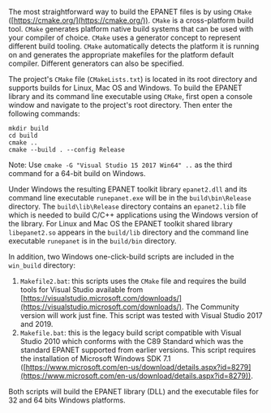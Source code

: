 The most straightforward way to build the EPANET files is by using `CMake` ([https://cmake.org/](https://cmake.org/)). `CMake` is a cross-platform build tool. `CMake` generates platform native build systems that can be used with your compiler of choice. `CMake` uses a generator concept to represent different build tooling. `CMake` automatically detects the platform it is running on and generates the appropriate makefiles for the platform default compiler. Different generators can also be specified.

The project's `CMake` file (`CMakeLists.txt`) is located in its root directory and supports builds for Linux, Mac OS and Windows. To build the EPANET library and its command line executable using `CMake`, first open a console window and navigate to the project's root directory. Then enter the following commands:
```
mkdir build
cd build
cmake ..
cmake --build . --config Release
```
Note: Use `cmake -G "Visual Studio 15 2017 Win64" ..` as the third command for a 64-bit build on Windows.

Under Windows the resulting EPANET toolkit library `epanet2.dll` and its command line executable `runepanet.exe` will be in the `build\bin\Release` directory. The `build\lib\Release` directory contains an `epanet2.lib` file which is needed to build C/C++ applications using the Windows version of the library. For Linux and Mac OS the EPANET toolkit shared library `libepanet2.so` appears in the `build/lib` directory and the command line executable `runepanet` is in the `build/bin` directory. 

In addition, two Windows one-click-build scripts are included in the `win_build` directory:
1. `Makefile2.bat`: this scripts uses the `CMake` file and requires the build tools for Visual Studio available from [https://visualstudio.microsoft.com/downloads/](https://visualstudio.microsoft.com/downloads/). The Community version will work just fine. This script was tested with Visual Studio 2017 and 2019.
2. `Makefile.bat`: this is the legacy build script compatible with Visual Studio 2010 which conforms with the C89 Standard which was the standard EPANET supported from earlier versions. This script requires the installation of Microsoft Windows SDK 7.1 ([https://www.microsoft.com/en-us/download/details.aspx?id=8279](https://www.microsoft.com/en-us/download/details.aspx?id=8279)).
 
Both scripts will build the EPANET library (DLL) and the executable files for 32 and 64 bits Windows platforms.